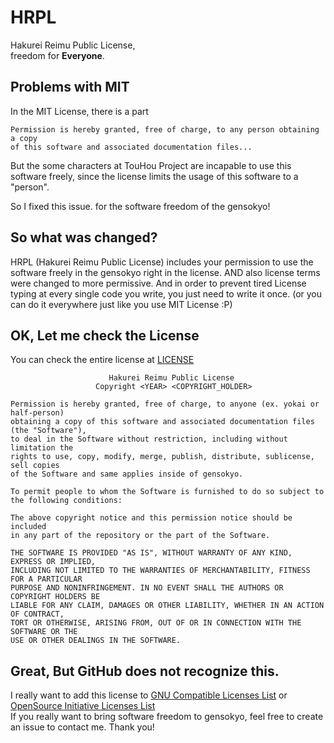 # HRPL
Hakurei Reimu Public License,  
freedom for **Everyone**.

## Problems with MIT
In the MIT License, there is a part  
```
Permission is hereby granted, free of charge, to any person obtaining a copy
of this software and associated documentation files...
```  
But the some characters at TouHou Project are incapable to use this software freely, 
since the license limits the usage of this software to a "person".  
  
So I fixed this issue. for the software freedom of the gensokyo!  

## So what was changed?
HRPL (Hakurei Reimu Public License) includes your permission to use the software freely in the gensokyo right in the license. AND also license terms were changed to more permissive.
And in order to prevent tired License typing at every single code you write, you just need to write it once. (or you can do it everywhere just like you use MIT License :P)  

## OK, Let me check the License
You can check the entire license at [LICENSE](LICENSE)
```
                      Hakurei Reimu Public License
                   Copyright <YEAR> <COPYRIGHT_HOLDER>

Permission is hereby granted, free of charge, to anyone (ex. yokai or half-person)
obtaining a copy of this software and associated documentation files (the "Software"),
to deal in the Software without restriction, including without limitation the
rights to use, copy, modify, merge, publish, distribute, sublicense, sell copies
of the Software and same applies inside of gensokyo.

To permit people to whom the Software is furnished to do so subject to
the following conditions:

The above copyright notice and this permission notice should be included
in any part of the repository or the part of the Software.

THE SOFTWARE IS PROVIDED "AS IS", WITHOUT WARRANTY OF ANY KIND, EXPRESS OR IMPLIED,
INCLUDING NOT LIMITED TO THE WARRANTIES OF MERCHANTABILITY, FITNESS FOR A PARTICULAR
PURPOSE AND NONINFRINGEMENT. IN NO EVENT SHALL THE AUTHORS OR COPYRIGHT HOLDERS BE
LIABLE FOR ANY CLAIM, DAMAGES OR OTHER LIABILITY, WHETHER IN AN ACTION OF CONTRACT,
TORT OR OTHERWISE, ARISING FROM, OUT OF OR IN CONNECTION WITH THE SOFTWARE OR THE
USE OR OTHER DEALINGS IN THE SOFTWARE.
```

## Great, But GitHub does not recognize this.
I really want to add this license to [GNU Compatible Licenses List](https://gnu.org/licenses/) or [OpenSource Initiative Licenses List](https://opensource.org/licenses/alphabetical)   
If you really want to bring software freedom to gensokyo, feel free to create an issue to contact me. Thank you!